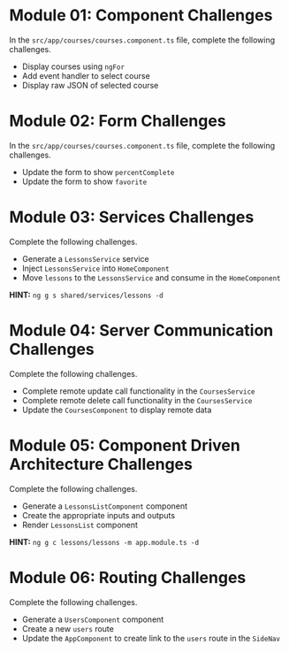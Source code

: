 # Module 01: Component Challenges

In the `src/app/courses/courses.component.ts` file, complete the following challenges.

- Display courses using `ngFor`
- Add event handler to select course
- Display raw JSON of selected course

# Module 02: Form Challenges

In the `src/app/courses/courses.component.ts` file, complete the following challenges.

- Update the form to show `percentComplete`
- Update the form to show `favorite`

# Module 03: Services Challenges

Complete the following challenges.

- Generate a `LessonsService` service
- Inject `LessonsService` into `HomeComponent`
- Move `lessons` to the `LessonsService` and consume in the `HomeComponent`

**HINT:** `ng g s shared/services/lessons -d`

# Module 04: Server Communication Challenges

Complete the following challenges.

- Complete remote update call functionality in the `CoursesService`
- Complete remote delete call functionality in the `CoursesService`
- Update the `CoursesComponent` to display remote data

# Module 05: Component Driven Architecture Challenges

Complete the following challenges.

- Generate a `LessonsListComponent` component
- Create the appropriate inputs and outputs
- Render `LessonsList` component

**HINT:** `ng g c lessons/lessons -m app.module.ts -d`

# Module 06: Routing Challenges

Complete the following challenges.

- Generate a `UsersComponent` component
- Create a new `users` route
- Update the `AppComponent` to create link to the `users` route in the `SideNav`
